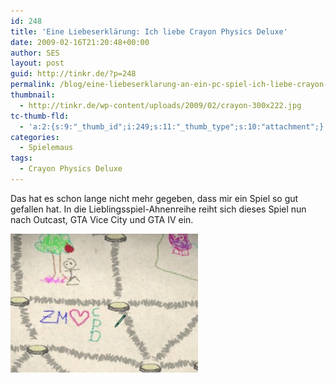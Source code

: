 ```yaml
---
id: 248
title: 'Eine Liebeserklärung: Ich liebe Crayon Physics Deluxe'
date: 2009-02-16T21:20:48+00:00
author: SES
layout: post
guid: http://tinkr.de/?p=248
permalink: /blog/eine-liebeserklarung-an-ein-pc-spiel-ich-liebe-crayon-physics-deluxe/
thumbnail:
  - http://tinkr.de/wp-content/uploads/2009/02/crayon-300x222.jpg
tc-thumb-fld:
  - 'a:2:{s:9:"_thumb_id";i:249;s:11:"_thumb_type";s:10:"attachment";}'
categories:
  - Spielemaus
tags:
  - Crayon Physics Deluxe
---
```

Das hat es schon lange nicht mehr gegeben, dass mir ein Spiel so gut gefallen hat. In die Lieblingsspiel-Ahnenreihe reiht sich dieses Spiel nun nach Outcast, GTA Vice City und GTA IV ein.

[<img loading="lazy" src="/assets/2009/02/crayon-300x222.jpg" alt="Crayon Physics Deluxe" title="Crayon Physics Deluxe" width="300" height="222" class="alignnone size-medium wp-image-249" />](/assets/2009/02/crayon.jpg)
